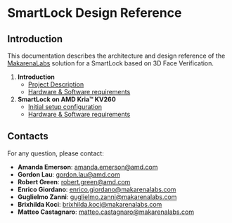 # SmartLock Design Reference 

## Introduction
This documentation describes the architecture and design reference of the [MakarenaLabs](https://www.makarenalabs.com/) solution for a SmartLock based on 3D Face Verification.

1. **Introduction**
    - [Project Description](project-description)
    - [Hardware & Software requirements](hw-sw-requirements)
2. **SmartLock on AMD Kria&trade; KV260**
    - [Initial setup configuration](boards/amd-kria-kv260/initial-setup-configuration.md)
    - [Hardware & Software requirements](hw-sw-requirements)

[//]: # (3. **Testbenches**)

[//]: # (    - [AMD Kria&trade; KV260]&#40;boards/amd-kria-kv260/testbench.md&#41;)

## Contacts
For any question, please contact:

- **Amanda Emerson**: [amanda.emerson@amd.com](mailto:amanda.emerson@amd.com) 
- **Gordon Lau**: [gordon.lau@amd.com](mailto:gordon.lau@amd.com)
- **Robert Green**: [robert.green@amd.com](mailto:robert.green@amd.com)
- **Enrico Giordano**: [enrico.giordano@makarenalabs.com](mailto:enrico.giordano@makarenalabs.com)
- **Guglielmo Zanni**: [guglielmo.zanni@makarenalabs.com](mailto:guglielmo.zanni@makarenalabs.com)
- **Brixhilda Koci**: [brixhilda.koci@makarenalabs.com](mailto:brixhilda.koci@makarenalabs.com)
- **Matteo Castagnaro**: [matteo.castagnaro@makarenalabs.com](mailto:matteo.castagnaro@makarenalabs.com)


